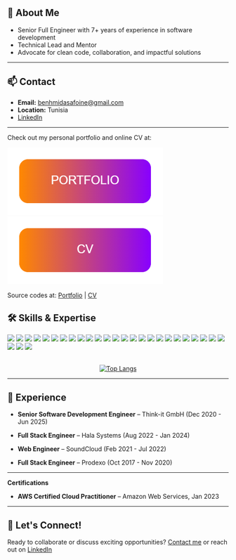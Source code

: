 ## 🚀 About Me

- Senior Full Engineer with 7+ years of experience in software development
- Technical Lead and Mentor
- Advocate for clean code, collaboration, and impactful solutions

---

## 📫 Contact

- **Email:** benhmidasafoine@gmail.com
- **Location:** Tunisia
- [LinkedIn](https://linkedin.com/in/safoine-benhmida) 

---
Check out my personal portfolio and online CV at:

[![Readme Card](portfolio.png)](https://safoine-benhmida.vercel.app/)
[![Readme Card](cv.png)](https://safoine27.github.io/cv/)

Source codes at: [Portfolio](https://github.com/safoine27/my-portfolio) | [CV](https://github.com/safoine27/cv) 

## 🛠️ Skills & Expertise


<div align="left">

<!-- Frontend -->
<img src="https://img.shields.io/badge/TypeScript-3178c6?logo=typescript&logoColor=white&style=for-the-badge" />
<img src="https://img.shields.io/badge/JavaScript-f7df1e?logo=javascript&logoColor=black&style=for-the-badge" />
<img src="https://img.shields.io/badge/React-61dafb?logo=react&logoColor=black&style=for-the-badge" />
<img src="https://img.shields.io/badge/Next.js-000000?logo=nextdotjs&logoColor=white&style=for-the-badge" />
<img src="https://img.shields.io/badge/Vue.js-4fc08d?logo=vue.js&logoColor=white&style=for-the-badge" />
<img src="https://img.shields.io/badge/Angular.js-e23237?logo=angularjs&logoColor=white&style=for-the-badge" />
<img src="https://img.shields.io/badge/CSS-1572b6?logo=css3&logoColor=white&style=for-the-badge" />
<img src="https://img.shields.io/badge/Tailwind-38b2ac?logo=tailwindcss&logoColor=white&style=for-the-badge" />
<img src="https://img.shields.io/badge/jQuery-0769ad?logo=jquery&logoColor=white&style=for-the-badge" />
<img src="https://img.shields.io/badge/GraphQL-e10098?logo=graphql&logoColor=white&style=for-the-badge" />

<!-- Backend -->
<img src="https://img.shields.io/badge/Node.js-339933?logo=node.js&logoColor=white&style=for-the-badge" />
<img src="https://img.shields.io/badge/Python-3776ab?logo=python&logoColor=white&style=for-the-badge" />
<img src="https://img.shields.io/badge/Django-092e20?logo=django&logoColor=white&style=for-the-badge" />
<img src="https://img.shields.io/badge/Flask-000000?logo=flask&logoColor=white&style=for-the-badge" />
<img src="https://img.shields.io/badge/PHP-777bb4?logo=php&logoColor=white&style=for-the-badge" />
<img src="https://img.shields.io/badge/Symfony-000000?logo=symfony&logoColor=white&style=for-the-badge" />
<img src="https://img.shields.io/badge/MySQL-4479a1?logo=mysql&logoColor=white&style=for-the-badge" />
<img src="https://img.shields.io/badge/PostgreSQL-336791?logo=postgresql&logoColor=white&style=for-the-badge" />
<img src="https://img.shields.io/badge/MongoDB-47a248?logo=mongodb&logoColor=white&style=for-the-badge" />
<img src="https://img.shields.io/badge/Firebase-ffca28?logo=firebase&logoColor=black&style=for-the-badge" />
<img src="https://img.shields.io/badge/DynamoDB-4053d6?logo=amazon-dynamodb&logoColor=white&style=for-the-badge" />

<!-- DevOps -->
<img src="https://img.shields.io/badge/Docker-2496ed?logo=docker&logoColor=white&style=for-the-badge" />
<img src="https://img.shields.io/badge/AWS-232f3e?logo=amazon-aws&logoColor=white&style=for-the-badge" />
<img src="https://img.shields.io/badge/Github%20Actions-2088ff?logo=github-actions&logoColor=white&style=for-the-badge" />
<img src="https://img.shields.io/badge/Serverless-ff7043?logo=serverless&logoColor=white&style=for-the-badge" />

<!-- Testing -->
<img src="https://img.shields.io/badge/Jest-c21325?logo=jest&logoColor=white&style=for-the-badge" />
<img src="https://img.shields.io/badge/Selenium-43b02a?logo=selenium&logoColor=white&style=for-the-badge" />
<img src="https://img.shields.io/badge/Cypress-17202c?logo=cypress&logoColor=white&style=for-the-badge" />

</div>
<br>
<div align="center">

[![Top Langs](https://github-readme-stats.vercel.app/api/top-langs/?username=safoine27&theme=transparent&layout=donut-vertical&hide=php)](https://github.com/safoine27)

</div>

---

## 💼 Experience

- **Senior Software Development Engineer** – Think-it GmbH (Dec 2020 - Jun 2025)

- **Full Stack Engineer** – Hala Systems (Aug 2022 - Jan 2024)

- **Web Engineer** – SoundCloud (Feb 2021 - Jul 2022)

- **Full Stack Engineer** – Prodexo (Oct 2017 - Nov 2020)

---

**Certifications**
- **AWS Certified Cloud Practitioner** – Amazon Web Services, Jan 2023

---

## 📢 Let's Connect!

Ready to collaborate or discuss exciting opportunities? [Contact me](mailto:benhmidasafoine@gmail.com) or reach out on [LinkedIn](https://linkedin.com/in/safoine-benhmida) 
